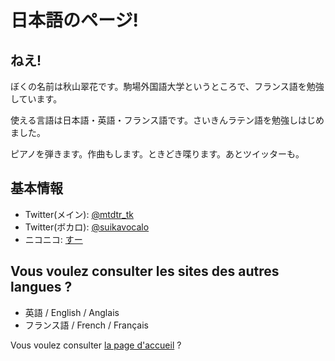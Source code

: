 # 日本語のページ!

## ねえ!
ぼくの名前は秋山翠花です。駒場外国語大学というところで、フランス語を勉強しています。

使える言語は日本語・英語・フランス語です。さいきんラテン語を勉強しはじめました。

ピアノを弾きます。作曲もします。ときどき喋ります。あとツイッターも。

## 基本情報
- Twitter(メイン): [@mtdtr_tk](https://twitter.com/mtdtr_tk)
- Twitter(ボカロ): [@suikavocalo](https://twitter.com/suikavocalo)
- ニコニコ: [すー](https://www.nicovideo.jp/user/97810681/video)

## Vous voulez consulter les sites des autres langues ?
- 英語 / English / Anglais
- フランス語 / French / Français

Vous voulez consulter [la page d'accueil](index) ?
